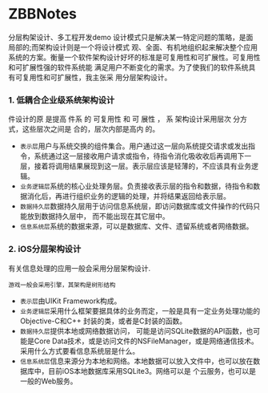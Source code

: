 # ZBBNotes
分层构架设计、多工程开发demo
设计模式只是解决某一特定问题的策略，是面 局部的;而架构设计则是一个将设计模式 观、全面、有机地组织起来解决整个应用系统的方案。衡量一个软件架构设计好坏的标准是可复用性和可扩展性。可复用性和可扩展性强的软件系统能 满足用户不断变化的需求。为了使我们的软件系统具有可复用性和可扩展性，我主张采 用分层架构设计。  
### 1. 低耦合企业级系统架构设计  
 件设计的原 是提高 件系 的 可复用性 和 可 展性 ， 系 架构设计采用层次 分方式，这些层次之间是  合的，层次内部是高内 的。
 
 * `表示层`用户与系统交换的组件集合。用户通过这一层向系统提交请求或发出指令，系统通过这一层接收用户请求或指令，待指令消化吸收收后再调用下一层，接着将调用结果展现到这一层。表示层应该是轻薄的，不应该具有业务逻辑。  
 * `业务逻辑层`系统的核心业处理务层。负责接收表示层的指令和数据，待指令和数据消化后，再进行组织业务的逻辑的处理，并将结果返回给表示层。
 * `数据持久层`数据持久层用于访问信息系统层，即访问数据库或文件操作的代码只能放到数据持久层中， 而不能出现在其它层中。
 * `信息系统层`系统的数据来源，可以是数据库、文件、遗留系统或者网络数据。  
 
### 2. iOS分层架构设计  
有关信息处理的应用一般会采用分层架构设计.  

    游戏一般会采用引擎，其架构是树形结构  

* `表示层`由UIKit Framework构成。  
 * `业务逻辑层`采用什么框架要据具体的业务而定，一般是具有一定业务处理功能的Objective-C和C++ 封装的类，或者是C封装的函数。
 * `数据持久层`提供本地或网络数据访问， 可能是访问SQLite数据的API函数，也可能是Core Data技术，或是访问文件的NSFileManager，或是网络通信技术。采用什么方式要看信息系统层是什么。
 * `信息系统层`信息来源分为本地和网络。本地数据可以放入文件中，也可以放在数据库中，目前iOS本地数据库采用SQLite3。网络可以是 个云服务，也可以是一般的Web服务。
